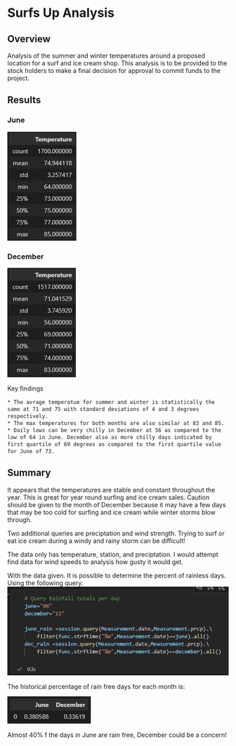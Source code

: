 # Surfs Up Analysis

## Overview
Analysis of the summer and winter temperatures around a proposed location for a surf and ice cream shop. This analysis is to be provided to the stock holders to make a final decision for approval to commit funds to the project.

## Results

### June
![June](./resources/june.PNG)

### December
![December](./resources/december.PNG)

Key findings

    * The avrage temperatue for summer and winter is statistically the same at 71 and 75 with standard deviations of 4 and 3 degrees respectively.
    * The max temperatures for both months are also similar at 83 and 85. 
    * Daily lows can be very chilly in December at 56 as compared to the low of 64 in June. December also as more chilly days indicated by first quartile of 69 degrees as compared to the first quartile value for June of 73.

## Summary

It appears that the temperatures are stable and constant throughout the year. This is great for year round surfing and ice cream sales. Caution should be given to the month of December because it may have a few days that may be too cold for surfing and ice cream while winter storms blow through.

Two additional queries are preciptation and wind strength. Trying to surf or eat ice cream during a windy and rainy storm can be difficult!

The data only has temperature, station, and preciptation. I would attempt find data for wind speeds to analysis how gusty it would get.

With the data given. It is possible to determine the percent of rainless days. Using the following query:
![Query](./resources/dry_query.PNG)

The historical percentage of rain free days for each month is:

![Percent rainless](./resources/dry.PNG)

Almost 40% f the days in June are rain free, December could be a concern!